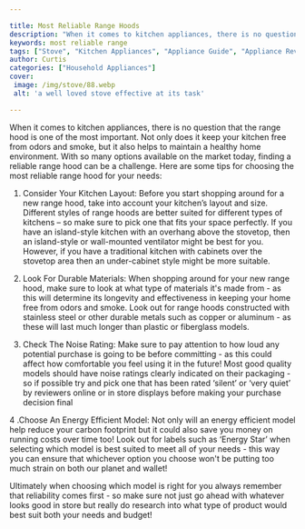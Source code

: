 ```yaml
---

title: Most Reliable Range Hoods
description: "When it comes to kitchen appliances, there is no question that the range hood is one of the most important. Not only does it keep ...continue on"
keywords: most reliable range
tags: ["Stove", "Kitchen Appliances", "Appliance Guide", "Appliance Reviews"]
author: Curtis
categories: ["Household Appliances"]
cover: 
 image: /img/stove/88.webp
 alt: 'a well loved stove effective at its task'

---
```


When it comes to kitchen appliances, there is no question that the range hood is one of the most important. Not only does it keep your kitchen free from odors and smoke, but it also helps to maintain a healthy home environment. With so many options available on the market today, finding a reliable range hood can be a challenge. Here are some tips for choosing the most reliable range hood for your needs:

1. Consider Your Kitchen Layout: Before you start shopping around for a new range hood, take into account your kitchen’s layout and size. Different styles of range hoods are better suited for different types of kitchens – so make sure to pick one that fits your space perfectly. If you have an island-style kitchen with an overhang above the stovetop, then an island-style or wall-mounted ventilator might be best for you. However, if you have a traditional kitchen with cabinets over the stovetop area then an under-cabinet style might be more suitable. 

2. Look For Durable Materials: When shopping around for your new range hood, make sure to look at what type of materials it's made from - as this will determine its longevity and effectiveness in keeping your home free from odors and smoke. Look out for range hoods constructed with stainless steel or other durable metals such as copper or aluminum - as these will last much longer than plastic or fiberglass models. 

3. Check The Noise Rating: Make sure to pay attention to how loud any potential purchase is going to be before committing - as this could affect how comfortable you feel using it in the future! Most good quality models should have noise ratings clearly indicated on their packaging - so if possible try and pick one that has been rated ‘silent’ or ‘very quiet’ by reviewers online or in store displays before making your purchase decision final 

4 .Choose An Energy Efficient Model: Not only will an energy efficient model help reduce your carbon footprint but it could also save you money on running costs over time too! Look out for labels such as ‘Energy Star’ when selecting which model is best suited to meet all of your needs - this way you can ensure that whichever option you choose won't be putting too much strain on both our planet and wallet! 

 Ultimately when choosing which model is right for you always remember that reliability comes first - so make sure not just go ahead with whatever looks good in store but really do research into what type of product would best suit both your needs and budget!
